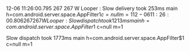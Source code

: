 12-06 11:26:00.795   267   267 W Looper  : Slow delivery took 253ms main h=com.android.server.space.AppFilter$1 c=null m=1
12-06 11:26:00.806   267   267 W Looper  : Slow dispatch took 1213ms main h=com.android.server.space.AppFilter$1 c=null m=1



 Slow dispatch took 1773ms main h=com.android.server.space.AppFilter$1 c=null m=1 